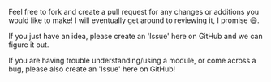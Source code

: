 Feel free to fork and create a pull request for any changes or additions you would like to make! I will eventually get around to reviewing it, I promise 😄.

If you just have an idea, please create an 'Issue' here on GitHub and we can figure it out.

If you are having trouble understanding/using a module, or come across a bug, please also create an 'Issue' here on GitHub!
